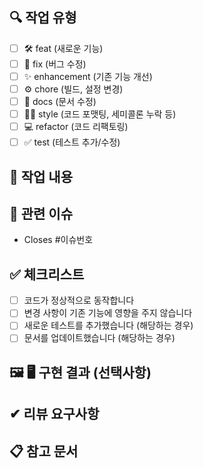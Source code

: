 ## 🔍 작업 유형

<!-- 해당하는 항목에 x 표시 -->

-   [ ] 🛠 feat (새로운 기능)
-   [ ] 🔧 fix (버그 수정)
-   [ ] ✨ enhancement (기존 기능 개선)
-   [ ] ⚙️ chore (빌드, 설정 변경)
-   [ ] 📝 docs (문서 수정)
-   [ ] 🤝🏻 style (코드 포맷팅, 세미콜론 누락 등)
-   [ ] 💻 refactor (코드 리팩토링)
-   [ ] ✅ test (테스트 추가/수정)

## 📄 작업 내용

<!-- 이번 PR에서 변경된 내용을 설명해주세요 -->

## 🔗 관련 이슈

<!-- 관련된 이슈가 있다면 링크해주세요 -->

-   Closes #이슈번호

## ✅ 체크리스트

-   [ ] 코드가 정상적으로 동작합니다
-   [ ] 변경 사항이 기존 기능에 영향을 주지 않습니다
-   [ ] 새로운 테스트를 추가했습니다 (해당하는 경우)
-   [ ] 문서를 업데이트했습니다 (해당하는 경우)

## 🖼️ 🖥 구현 결과 (선택사항)

<!-- UI 변경이 있는 경우 스크린샷을 첨부해주세요 -->

## ✔ 리뷰 요구사항

<!-- 리뷰어에게 요청하고 싶은 부분을 작성해주세요 -->

## 📋 참고 문서

<!-- 참고 문서가 있다면 작성해주세요 -->
